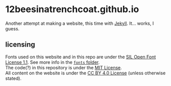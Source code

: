 # 12beesinatrenchcoat.github.io
Another attempt at making a website, this time with [Jekyll](https://jekyllrb.com). It... works, I guess.

## licensing
Fonts used on this website and in this repo are under the [SIL Open Font License 1.1](https://scripts.sil.org/cms/scripts/page.php?site_id=nrsi&id=OFL). See more info in the [`fonts` folder](assets/fonts/).  
The code(?) in this repository is under the [MIT License](LICENSE).  
All content on the website is under the [CC BY 4.0 License](https://creativecommons.org/licenses/by/4.0/) (unless otherwise stated).